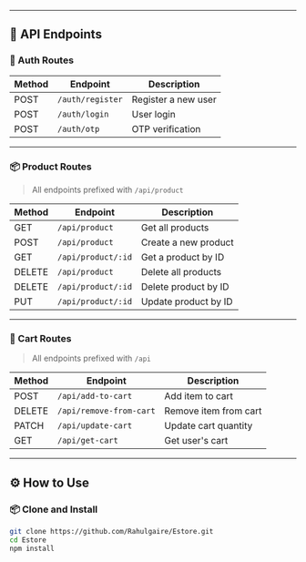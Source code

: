 
---

## 📁 API Endpoints

### 🔐 Auth Routes

| Method | Endpoint                  | Description         |
|--------|---------------------------|---------------------|
| POST   | `/auth/register`         | Register a new user |
| POST   | `/auth/login`            | User login          |
| POST   | `/auth/otp`              | OTP verification    |

---

### 📦 Product Routes

> All endpoints prefixed with `/api/product`

| Method | Endpoint                 | Description            |
|--------|--------------------------|------------------------|
| GET    | `/api/product`          | Get all products       |
| POST   | `/api/product`          | Create a new product   |
| GET    | `/api/product/:id`      | Get a product by ID    |
| DELETE | `/api/product`          | Delete all products    |
| DELETE | `/api/product/:id`      | Delete product by ID   |
| PUT    | `/api/product/:id`      | Update product by ID   |

---

### 🛒 Cart Routes

> All endpoints prefixed with `/api`

| Method | Endpoint                     | Description          |
|--------|------------------------------|----------------------|
| POST   | `/api/add-to-cart`          | Add item to cart     |
| DELETE | `/api/remove-from-cart`     | Remove item from cart|
| PATCH  | `/api/update-cart`          | Update cart quantity |
| GET    | `/api/get-cart`             | Get user's cart      |

---

## ⚙️ How to Use

### 📦 Clone and Install

```bash
git clone https://github.com/Rahulgaire/Estore.git
cd Estore
npm install
